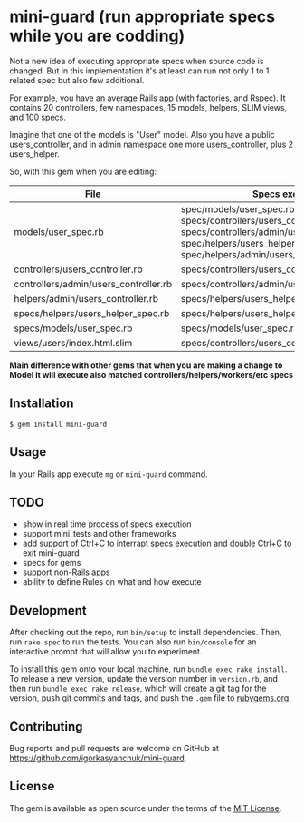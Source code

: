 # mini-guard (run appropriate specs while you are codding)

Not a new idea of executing appropriate specs when source code is changed. But in this implementation it's at least can run not only 1 to 1 related spec but also few additional.

For example, you have an average Rails app (with factories, and Rspec). It contains 20 controllers, few namespaces, 15 models, helpers, SLIM views, and 100 specs. 

Imagine that one of the models is "User" model. Also you have a public users_controller, and in admin namespace one more users_controller, plus 2 users_helper.

So, with this gem when you are editing:

| File | Specs executed |
|-----|-----------------|
| models/user_spec.rb | spec/models/user_spec.rb, specs/controllers/users_controller_spec.rb, specs/controllers/admin/users_controller_spec.rb, spec/helpers/users_helper_spec.rb, spec/helpers/admin/users_helper_spec.rb |
| controllers/users_controller.rb | specs/controllers/users_controller_spec.rb |
| controllers/admin/users_controller.rb | specs/controllers/admin/users_controller_spec.rb |
| helpers/admin/users_controller.rb | specs/helpers/users_helper_spec.rb |
| specs/helpers/users_helper_spec.rb | specs/helpers/users_helper_spec.rb |
| specs/models/user_spec.rb | specs/models/user_spec.rb |
| views/users/index.html.slim | specs/controllers/users_controller_spec.rb |


**Main difference with other gems that when you are making a change to Model it will execute also matched controllers/helpers/workers/etc specs**

## Installation

    $ gem install mini-guard

## Usage

In your Rails app execute `mg` or `mini-guard` command.

## TODO

- show in real time process of specs execution
- support mini_tests and other frameworks
- add support of Ctrl+C to interrapt specs execution and double Ctrl+C to exit mini-guard
- specs for gems
- support non-Rails apps
- ability to define Rules on what and how execute

## Development

After checking out the repo, run `bin/setup` to install dependencies. Then, run `rake spec` to run the tests. You can also run `bin/console` for an interactive prompt that will allow you to experiment.

To install this gem onto your local machine, run `bundle exec rake install`. To release a new version, update the version number in `version.rb`, and then run `bundle exec rake release`, which will create a git tag for the version, push git commits and tags, and push the `.gem` file to [rubygems.org](https://rubygems.org).

## Contributing

Bug reports and pull requests are welcome on GitHub at https://github.com/igorkasyanchuk/mini-guard.

## License

The gem is available as open source under the terms of the [MIT License](https://opensource.org/licenses/MIT).

